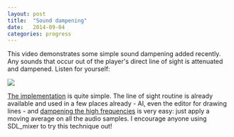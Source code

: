 ```yaml
---
layout: post
title:  "Sound dampening"
date:   2014-09-04
categories: progress
---
```

This video demonstrates some simple sound dampening added recently. Any sounds that occur out of the player's direct line of sight is attenuated and dampened. Listen for yourself:

[![](http://img.youtube.com/vi/vmRj6k1hhUA/0.jpg)](http://www.youtube.com/watch?v=vmRj6k1hhUA)

[The implementation](https://github.com/cxong/cdogs-sdl/commit/c8d66798a2f9aef50ed740cd278724382499f7e6) is quite simple. The line of sight routine is already available and used in a few places already - AI, even the editor for drawing lines - and [dampening the high frequencies](http://en.wikipedia.org/wiki/High-pass_filter) is very easy: just apply a moving average on all the audio samples. I encourage anyone using SDL_mixer to try this technique out!